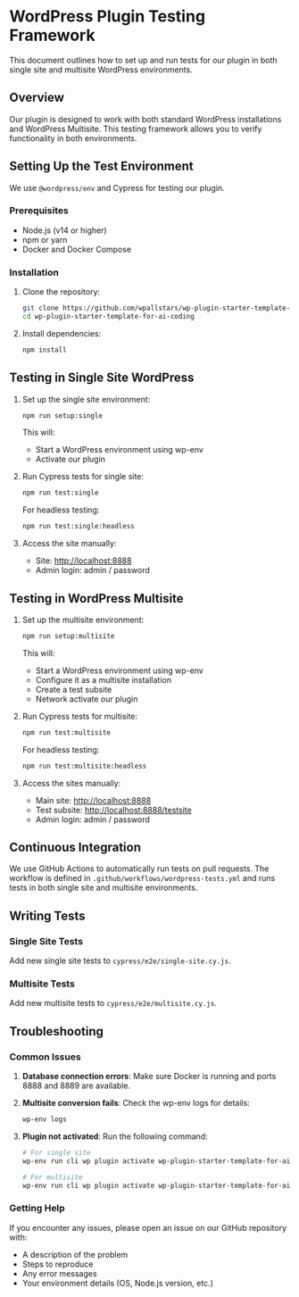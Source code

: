 # WordPress Plugin Testing Framework

This document outlines how to set up and run tests for our plugin in both single site and multisite WordPress environments.

## Overview

Our plugin is designed to work with both standard WordPress installations and WordPress Multisite. This testing framework allows you to verify functionality in both environments.

## Setting Up the Test Environment

We use `@wordpress/env` and Cypress for testing our plugin.

### Prerequisites

* Node.js (v14 or higher)
* npm or yarn
* Docker and Docker Compose

### Installation

1. Clone the repository:

   ```bash
   git clone https://github.com/wpallstars/wp-plugin-starter-template-for-ai-coding.git
   cd wp-plugin-starter-template-for-ai-coding
   ```

2. Install dependencies:

   ```bash
   npm install
   ```

## Testing in Single Site WordPress

1. Set up the single site environment:

   ```bash
   npm run setup:single
   ```

   This will:
   * Start a WordPress environment using wp-env
   * Activate our plugin

2. Run Cypress tests for single site:
   ```bash
   npm run test:single
   ```

   For headless testing:
   ```bash
   npm run test:single:headless
   ```

3. Access the site manually:
   * Site: <http://localhost:8888>
   * Admin login: admin / password

## Testing in WordPress Multisite

1. Set up the multisite environment:
   ```bash
   npm run setup:multisite
   ```

   This will:
   * Start a WordPress environment using wp-env
   * Configure it as a multisite installation
   * Create a test subsite
   * Network activate our plugin

2. Run Cypress tests for multisite:
   ```bash
   npm run test:multisite
   ```

   For headless testing:
   ```bash
   npm run test:multisite:headless
   ```

3. Access the sites manually:
   * Main site: <http://localhost:8888>
   * Test subsite: <http://localhost:8888/testsite>
   * Admin login: admin / password

## Continuous Integration

We use GitHub Actions to automatically run tests on pull requests. The workflow is defined in `.github/workflows/wordpress-tests.yml` and runs tests in both single site and multisite environments.

## Writing Tests

### Single Site Tests

Add new single site tests to `cypress/e2e/single-site.cy.js`.

### Multisite Tests

Add new multisite tests to `cypress/e2e/multisite.cy.js`.

## Troubleshooting

### Common Issues

1. **Database connection errors**: Make sure Docker is running and ports 8888 and 8889 are available.

2. **Multisite conversion fails**: Check the wp-env logs for details:
   ```bash
   wp-env logs
   ```

3. **Plugin not activated**: Run the following command:
   ```bash
   # For single site
   wp-env run cli wp plugin activate wp-plugin-starter-template-for-ai-coding

   # For multisite
   wp-env run cli wp plugin activate wp-plugin-starter-template-for-ai-coding --network
   ```

### Getting Help

If you encounter any issues, please open an issue on our GitHub repository with:

* A description of the problem
* Steps to reproduce
* Any error messages
* Your environment details (OS, Node.js version, etc.)
